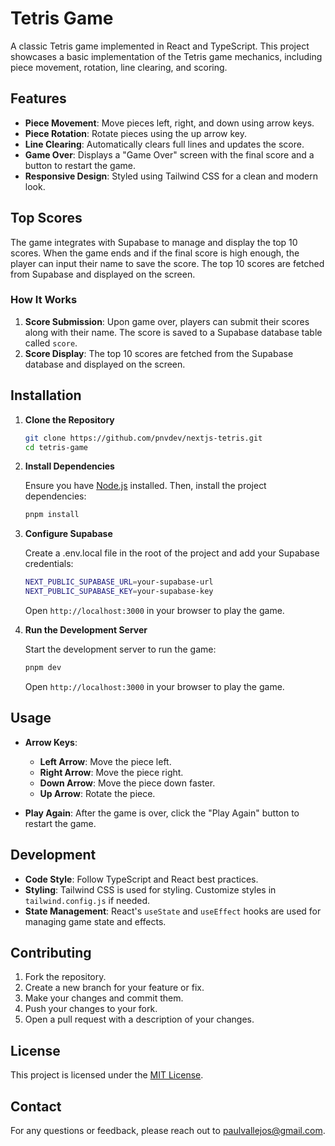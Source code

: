 # Tetris Game

A classic Tetris game implemented in React and TypeScript. This project showcases a basic implementation of the Tetris game mechanics, including piece movement, rotation, line clearing, and scoring.

## Features

- **Piece Movement**: Move pieces left, right, and down using arrow keys.
- **Piece Rotation**: Rotate pieces using the up arrow key.
- **Line Clearing**: Automatically clears full lines and updates the score.
- **Game Over**: Displays a "Game Over" screen with the final score and a button to restart the game.
- **Responsive Design**: Styled using Tailwind CSS for a clean and modern look.

## Top Scores

The game integrates with Supabase to manage and display the top 10 scores. When the game ends and if the final score is high enough, the player can input their name to save the score. The top 10 scores are fetched from Supabase and displayed on the screen.

### How It Works

1. **Score Submission**: Upon game over, players can submit their scores along with their name. The score is saved to a Supabase database table called `score`.
2. **Score Display**: The top 10 scores are fetched from the Supabase database and displayed on the screen.

## Installation

1. **Clone the Repository**

   ```bash
   git clone https://github.com/pnvdev/nextjs-tetris.git
   cd tetris-game
   ```

2. **Install Dependencies**

   Ensure you have [Node.js](https://nodejs.org/) installed. Then, install the project dependencies:

   ```bash
   pnpm install
   ```

3. **Configure Supabase**

   Create a .env.local file in the root of the project and add your Supabase credentials:

   ```bash
   NEXT_PUBLIC_SUPABASE_URL=your-supabase-url
   NEXT_PUBLIC_SUPABASE_KEY=your-supabase-key
   ```

   Open `http://localhost:3000` in your browser to play the game.

4. **Run the Development Server**

   Start the development server to run the game:

   ```bash
   pnpm dev
   ```

   Open `http://localhost:3000` in your browser to play the game.

## Usage

- **Arrow Keys**:

  - **Left Arrow**: Move the piece left.
  - **Right Arrow**: Move the piece right.
  - **Down Arrow**: Move the piece down faster.
  - **Up Arrow**: Rotate the piece.

- **Play Again**: After the game is over, click the "Play Again" button to restart the game.

## Development

- **Code Style**: Follow TypeScript and React best practices.
- **Styling**: Tailwind CSS is used for styling. Customize styles in `tailwind.config.js` if needed.
- **State Management**: React's `useState` and `useEffect` hooks are used for managing game state and effects.

## Contributing

1. Fork the repository.
2. Create a new branch for your feature or fix.
3. Make your changes and commit them.
4. Push your changes to your fork.
5. Open a pull request with a description of your changes.

## License

This project is licensed under the [MIT License](LICENSE).

## Contact

For any questions or feedback, please reach out to [paulvallejos@gmail.com](mailto:paulvallejos@gmail.com).
